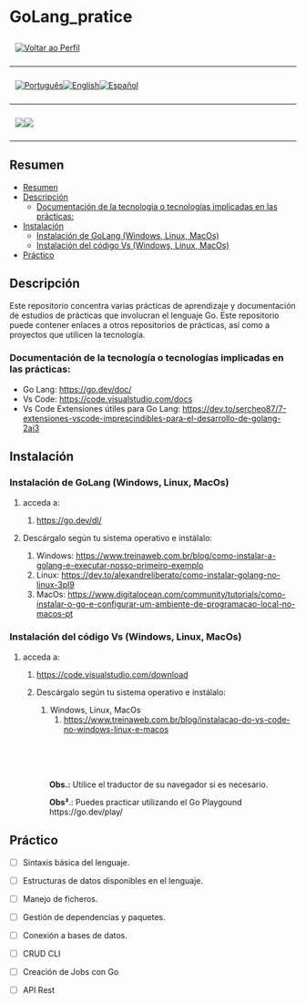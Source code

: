 <p align="center">
  <h1>
    GoLang_pratice
  </h1>
</p>

<div style="display: flex; align-items: center; padding: 10px;">
  <span>
    <a href="https://github.com/rocunha09/README_ES.md">
        <img src="https://img.shields.io/badge/-Home-black?style=for-the-badge" alt="Voltar ao Perfil">
    </a>
</span>
</div>

---

<div style="display: flex; align-items: center; padding: 10px;">
  <span>
    <a href="https://github.com/rocunha09/go_pratice/blob/main/README.md">
      <img src="https://img.shields.io/badge/-Português-green?style=for-the-badge" alt="Português">
    </a>
  </span>

  <span>
    <a href="https://github.com/rocunha09/go_pratice/blob/main/README_EN.md">
      <img src="https://img.shields.io/badge/-English-blue?style=for-the-badge" alt="English">
    </a>
  </span>

  <span>
    <a href="https://github.com/rocunha09/go_pratice/blob/main/README_ES.md">
      <img src="https://img.shields.io/badge/-Español-red?style=for-the-badge" alt="Español">
    </a>
  </span>
</div>

---

<div style="display: flex; align-items: center; padding: 10px;">
  <span>
    <img src="https://img.shields.io/badge/Go-00ADD8?style=for-the-badge&logo=go&logoColor=white" />
  </span>
  <span>
    <img src="https://img.shields.io/badge/VSCode-0078D4?style=for-the-badge&logo=visual%20studio%20code&logoColor=white" />
  </span>
</div>

---

## Resumen

- [Resumen](#resumen)
- [Descripción](#descripción)
  - [Documentación de la tecnología o tecnologías implicadas en las prácticas:](#documentación-de-la-tecnología-o-tecnologías-implicadas-en-las-prácticas)
- [Instalación](#instalación)
  - [Instalación de GoLang (Windows, Linux, MacOs)](#instalación-de-golang-windows-linux-macos)
  - [Instalación del código Vs (Windows, Linux, MacOs)](#instalación-del-código-vs-windows-linux-macos)
- [Práctico](#práctico)


## Descripción

Este repositorio concentra varias prácticas de aprendizaje y documentación de estudios de prácticas que involucran el lenguaje Go.
Este repositorio puede contener enlaces a otros repositorios de prácticas, así como a proyectos que utilicen la tecnología.

### Documentación de la tecnología o tecnologías implicadas en las prácticas:
- Go Lang: https://go.dev/doc/
- Vs Code: https://code.visualstudio.com/docs
- Vs Code  Extensiones útiles para Go Lang: https://dev.to/sercheo87/7-extensiones-vscode-imprescindibles-para-el-desarrollo-de-golang-2ai3

## Instalación

### Instalación de GoLang (Windows, Linux, MacOs)
1. acceda a:
   1. https://go.dev/dl/ 

2. Descárgalo según tu sistema operativo e instálalo:
   1. Windows: https://www.treinaweb.com.br/blog/como-instalar-a-golang-e-executar-nosso-primeiro-exemplo 
   2. Linux: https://dev.to/alexandreliberato/como-instalar-golang-no-linux-3pl9
   3. MacOs: https://www.digitalocean.com/community/tutorials/como-instalar-o-go-e-configurar-um-ambiente-de-programacao-local-no-macos-pt

### Instalación del código Vs (Windows, Linux, MacOs)
1. acceda a:
   1. https://code.visualstudio.com/download
   
   2. Descárgalo según tu sistema operativo e instálalo:
      1. Windows, Linux, MacOs
         1. https://www.treinaweb.com.br/blog/instalacao-do-vs-code-no-windows-linux-e-macos

<p style="margin-top: 80px; margin-left: 70px;">
  <strong>Obs.:</strong> Utilice el traductor de su navegador si es necesario.
</p>
<p style="margin-botton:80px; margin-left: 70px;">
  <strong>Obs²</strong>.: Puedes practicar utilizando el Go Playgound https://go.dev/play/
</p>

## Práctico

- [ ] Sintaxis básica del lenguaje.
- [ ] Estructuras de datos disponibles en el lenguaje.
- [ ] Manejo de ficheros.
- [ ] Gestión de dependencias y paquetes.
- [ ] Conexión a bases de datos.
- [ ] CRUD CLI
- [ ] Creación de Jobs con Go
- [ ] API Rest


